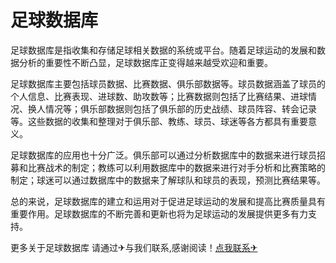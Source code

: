 # 足球数据库

足球数据库是指收集和存储足球相关数据的系统或平台。随着足球运动的发展和数据分析的重要性不断凸显，足球数据库正变得越来越受欢迎和重要。

足球数据库主要包括球员数据、比赛数据、俱乐部数据等。球员数据涵盖了球员的个人信息、比赛表现、进球数、助攻数等；比赛数据则包括了比赛结果、进球情况、换人情况等；俱乐部数据则包括了俱乐部的历史战绩、球员阵容、转会记录等。这些数据的收集和整理对于俱乐部、教练、球员、球迷等各方都具有重要意义。

足球数据库的应用也十分广泛。俱乐部可以通过分析数据库中的数据来进行球员招募和比赛战术的制定；教练可以利用数据库中的数据来进行对手分析和比赛策略的制定；球迷可以通过数据库中的数据来了解球队和球员的表现，预测比赛结果等。

总的来说，足球数据库的建立和运用对于促进足球运动的发展和提高比赛质量具有重要作用。足球数据库的不断完善和更新也将为足球运动的发展提供更多有力支持。

更多关于足球数据库 请通过✈与我们联系,感谢阅读！[点我联系✈](https://www.G208.com)